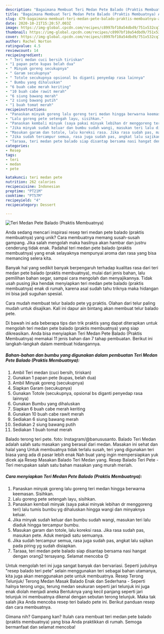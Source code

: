 ```yaml
---
description: "Bagaimana Membuat Teri Medan Pete Balado (Praktis Membuatnya) Anti Gagal"
title: "Bagaimana Membuat Teri Medan Pete Balado (Praktis Membuatnya) Anti Gagal"
slug: 479-bagaimana-membuat-teri-medan-pete-balado-praktis-membuatnya-anti-gagal
date: 2020-10-21T15:20:57.003Z
image: https://img-global.cpcdn.com/recipes/c8997bf10a54dbd9/751x532cq70/teri-medan-pete-balado-praktis-membuatnya-foto-resep-utama.jpg
thumbnail: https://img-global.cpcdn.com/recipes/c8997bf10a54dbd9/751x532cq70/teri-medan-pete-balado-praktis-membuatnya-foto-resep-utama.jpg
cover: https://img-global.cpcdn.com/recipes/c8997bf10a54dbd9/751x532cq70/teri-medan-pete-balado-praktis-membuatnya-foto-resep-utama.jpg
author: Rachel Norton
ratingvalue: 4.5
reviewcount: 14
recipeingredient:
- " Teri medan cuci bersih tiriskan"
- "1 papan pete kupas belah dua"
- " Minyak goreng secukupnya"
- " Garam secukupnya"
- " Totole secukupnya opsional bs diganti penyedap rasa lainnya"
- " Bumbu yang dihaluskan"
- "6 buah cabe merah keriting"
- "10 buah cabe rawit merah"
- "6 siung bawang merah"
- "2 siung bawang putih"
- "1 buah tomat merah"
recipeinstructions:
- "Panaskan minyak goreng lalu goreng teri medan hingga berwarna keemasan. Sisihkan."
- "Lalu goreng pete setengah layu, sisihkan."
- "Panaskan kembali minyak (saya pakai minyak lebihan dr menggoreng teri) lalu tumis bumbu yg dihaluskan hingga wangi dan minyaknya keluar."
- "Jika minyak sudah keluar dan bumbu sudah wangi, masukan teri lalu diaduk hingga tercampur bumbu."
- "Masukan garam dan totole, lalu koreksi rasa. Jika rasa sudah pas, masukan pete. Aduk menjadi satu semuanya."
- "Jika sudah tercampur semua, rasa juga sudah pas, angkat lalu sajikan pada piring yg sudah disiapkan."
- "Taraaa, teri medan pete balado siap disantap bersama nasi hangat dengan orang2 tersayang. Selamat mencoba 😊"
categories:
- Resep
tags:
- teri
- medan
- pete

katakunci: teri medan pete 
nutrition: 262 calories
recipecuisine: Indonesian
preptime: "PT21M"
cooktime: "PT57M"
recipeyield: "4"
recipecategory: Dessert

---
```



![Teri Medan Pete Balado (Praktis Membuatnya)](https://img-global.cpcdn.com/recipes/c8997bf10a54dbd9/751x532cq70/teri-medan-pete-balado-praktis-membuatnya-foto-resep-utama.jpg)

Anda sedang mencari inspirasi resep teri medan pete balado (praktis membuatnya) yang unik? Cara membuatnya memang susah-susah gampang. Jika salah mengolah maka hasilnya akan hambar dan justru cenderung tidak enak. Padahal teri medan pete balado (praktis membuatnya) yang enak selayaknya mempunyai aroma dan rasa yang bisa memancing selera kita.

Banyak hal yang sedikit banyak berpengaruh terhadap kualitas rasa dari teri medan pete balado (praktis membuatnya), mulai dari jenis bahan, lalu pemilihan bahan segar, sampai cara mengolah dan menyajikannya. Tidak usah pusing jika hendak menyiapkan teri medan pete balado (praktis membuatnya) enak di rumah, karena asal sudah tahu triknya maka hidangan ini bisa jadi suguhan spesial.

Cara mudah membuat telur balado pete yg praktis. Olahan dari telur paling mudah untuk disajikan. Kali ini dapur ain bintang akan membuat telur balado pete.


Di bawah ini ada beberapa tips dan trik praktis yang dapat diterapkan untuk mengolah teri medan pete balado (praktis membuatnya) yang siap dikreasikan. Anda bisa menyiapkan Teri Medan Pete Balado (Praktis Membuatnya) memakai 11 jenis bahan dan 7 tahap pembuatan. Berikut ini langkah-langkah dalam membuat hidangannya.

<!--inarticleads1-->

##### Bahan-bahan dan bumbu yang digunakan dalam pembuatan Teri Medan Pete Balado (Praktis Membuatnya):

1. Ambil  Teri medan (cuci bersih, tiriskan)
1. Gunakan 1 papan pete (kupas, belah dua)
1. Ambil  Minyak goreng (secukupnya)
1. Siapkan  Garam (secukupnya)
1. Gunakan  Totole (secukupnya, opsional bs diganti penyedap rasa lainnya)
1. Gunakan  Bumbu yang dihaluskan
1. Siapkan 6 buah cabe merah keriting
1. Gunakan 10 buah cabe rawit merah
1. Sediakan 6 siung bawang merah
1. Sediakan 2 siung bawang putih
1. Sediakan 1 buah tomat merah


Balado terong teri pete. foto: Instagram/@banususanto. Balado Teri Medan adalah salah satu masakan yang berasal dari medan. Masakan ini sehat dan halal yang Untuk membuatnya tidak terlalu susah, teri yang digunakan teri biasa yang ada di pasar lebih enak Nah buat yang ingin mempersiapkan yuk dicek aja Resep Masakan Balado Teri Medan yang. Resep Balado Teri Pete - Teri merupakan salah satu bahan masakan yang murah meriah. 

<!--inarticleads2-->

##### Cara menyiapkan Teri Medan Pete Balado (Praktis Membuatnya):

1. Panaskan minyak goreng lalu goreng teri medan hingga berwarna keemasan. Sisihkan.
1. Lalu goreng pete setengah layu, sisihkan.
1. Panaskan kembali minyak (saya pakai minyak lebihan dr menggoreng teri) lalu tumis bumbu yg dihaluskan hingga wangi dan minyaknya keluar.
1. Jika minyak sudah keluar dan bumbu sudah wangi, masukan teri lalu diaduk hingga tercampur bumbu.
1. Masukan garam dan totole, lalu koreksi rasa. Jika rasa sudah pas, masukan pete. Aduk menjadi satu semuanya.
1. Jika sudah tercampur semua, rasa juga sudah pas, angkat lalu sajikan pada piring yg sudah disiapkan.
1. Taraaa, teri medan pete balado siap disantap bersama nasi hangat dengan orang2 tersayang. Selamat mencoba 😊


Untuk mengolah teri ini juga sangat banyak dan bervariasi. Seperti judulnya &#34;resep balado teri pete&#34; selain menggunakan teri sebagai bahan utamanya, kita juga akan menggunakan pete untuk membuatnya. Resep Terong Telunjuk/ Terong Medan Masak Balado Enak dan Sederhana - Seperti halnya terong ungu, terung medan seukuran seperti jari telunjuk ini juga enak diolah menjadi aneka Bentuknya yang kecil panjang seperti jari telunjuk ini membuatnya dikenal dengan sebutan terong telunjuk. Maka tak salah jika Anda mencoba resep teri balado pete ini. Berikut panduan resep dan cara membuatnya. 

Gimana nih? Gampang kan? Itulah cara membuat teri medan pete balado (praktis membuatnya) yang bisa Anda praktikkan di rumah. Semoga bermanfaat dan selamat mencoba!
